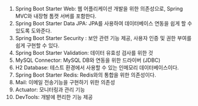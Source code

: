 1. Spring Boot Starter Web: 웹 어플리케이션 개발을 위한 의존성으로, Spring MVC와 내장형 톰캣 서버를 포함한다.
2. Spring Boot Starter Data JPA: JPA를 사용하여 데이터베이스 연동을 쉽게 할 수 있도록 도와준다.
3. Spring Boot Starter Security : 보안 관련 기능 제공, 사용자 인증 및 권한 부여를 쉽게 구현할 수 있다.
4. Spring Boot Starter Validation: 데이터 유효성 검사를 위한 것 
5. MySQL Connector: MySQL DB와 연동을 위한 드라이버 (JDBC)
6. H2 Database: 테스트 환경에서 사용할 수 있는 인메모리 데이터베이스이다. 
7. Spring Boot Starter Redis: Redis와의 통합을 위한 의존성이다. 
8. Mail: 이메일 전송기능을 구현하기 위한 의존성 
9. Actuator: 모니터링과 관리 기능 
10. DevTools: 개발에 편리한 기능 제공 

